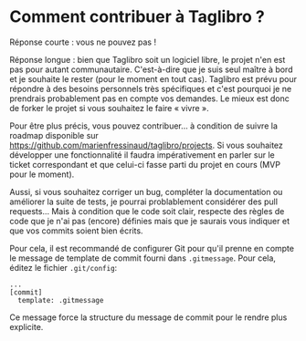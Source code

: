 # Comment contribuer à Taglibro ?

Réponse courte : vous ne pouvez pas !

Réponse longue : bien que Taglibro soit un logiciel libre, le projet n'en est
pas pour autant communautaire. C'est-à-dire que je suis seul maître à bord et
je souhaite le rester (pour le moment en tout cas). Taglibro est prévu pour
répondre à des besoins personnels très spécifiques et c'est pourquoi je ne
prendrais probablement pas en compte vos demandes. Le mieux est donc de forker
le projet si vous souhaitez le faire « vivre ».

Pour être plus précis, vous pouvez contribuer… à condition de suivre la roadmap
disponible sur https://github.com/marienfressinaud/taglibro/projects. Si vous
souhaitez développer une fonctionnalité il faudra impérativement en parler sur
le ticket correspondant et que celui-ci fasse parti du projet en cours (MVP
pour le moment).

Aussi, si vous souhaitez corriger un bug, compléter la documentation ou
améliorer la suite de tests, je pourrai problablement considérer des pull
requests… Mais à condition que le code soit clair, respecte des règles de code
que je n'ai pas (encore) définies mais que je saurais vous indiquer et que vos
commits soient bien écrits.

Pour cela, il est recommandé de configurer Git pour qu'il prenne en compte le
message de template de commit fourni dans `.gitmessage`. Pour cela, éditez le
fichier `.git/config`:

```
...
[commit]
  template: .gitmessage
```

Ce message force la structure du message de commit pour le rendre plus
explicite.

